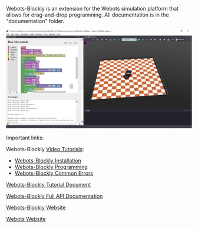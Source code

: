 Webots-Blockly is an extension for the Webots simulation platform that allows for drag-and-drop programming. All documentation is in the "documentation" folder.

![](documentation/img.PNG)

Important links:

Webots-Blockly [Video Tutorials](https://youtube.com/playlist?list=PLSPNU4D3HphRyhQhvbi4zxSl9uwUDar37):
- [Webots-Blockly Installation](https://youtu.be/bWE3aRRMNLY)
- [Webots-Blockly Programming](https://youtu.be/T_C4VvBAhok)
- [Webots-Blockly Common Errors](https://youtu.be/4ckhuyM3qQ8)

[Webots-Blockly Tutorial Document](https://www.stormingrobots.com/prod/webots/Webots_Blockly_Tutorial.pdf)

[Webots-Blockly Full API Documentation](https://www.stormingrobots.com/prod/webots/Webots_Blockly_API_Documentation.pdf)

[Webots-Blockly Website](https://dev.stormingrobots.com)

[Webots Website](https://cyberbotics.com/)

